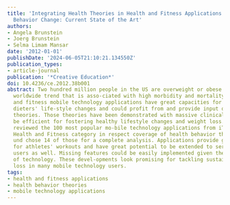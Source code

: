 ```yaml
---
title: 'Integrating Health Theories in Health and Fitness Applications for Sustained
  Behavior Change: Current State of the Art'
authors:
- Angela Brunstein
- Joerg Brunstein
- Selma Limam Mansar
date: '2012-01-01'
publishDate: '2024-06-05T21:10:21.134550Z'
publication_types:
- article-journal
publication: '*Creative Education*'
doi: 10.4236/ce.2012.38b001
abstract: Two hundred million people in the US are overweight or obese mirroring a
  worldwide trend that is asso-ciated with high morbidity and mortality rates. Health
  and fitness mobile technology applications have great capacities for supporting
  dieters' life-style changes and could profit from and provide input of health behavior
  theories. Those theories have been demonstrated with massive clinical evidence to
  be efficient for fostering healthy lifestyle changes and weight loss. This research
  reviewed the 100 most popular mo-bile technology applications from iTunes App Store's
  Health and Fitness category in respect coverage of health behavior theories' concepts
  und chose 14 of those for a complete analysis. Applications provide good support
  for athletes' workouts and have great potential to be extended to serve overweight
  users as well. Missing features could be easily implemented given the current state
  of technology. These devel-opments look promising for tackling sustained weight
  loss in many mobile technology users.
tags:
- health and fitness applications
- health behavior theories
- mobile technology applications
---
```

